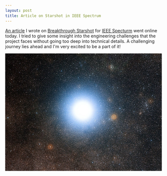 ```yaml
---
layout: post
title: Article on Starshot in IEEE Spectrum
---
```


[An article](http://spectrum.ieee.org/tech-talk/aerospace/space-flight/how-do-you-fly-to-alpha-centauri-in-just-20-years-ride-a-laser-beam) I wrote on [Breakthrough Starshot](http://breakthroughinitiatives.org/Initiative/3) for [IEEE Specturm](http://spectrum.ieee.org/tech-talk/aerospace/space-flight/how-do-you-fly-to-alpha-centauri-in-just-20-years-ride-a-laser-beam) went online today. I tried to give some insight into the engineering challenges that the project faces without going too deep into technical details. A challenging journey lies ahead and I'm very excited to be a part of it!

![Alpha Centauri](/img/AlphaCentauri.jpg)
